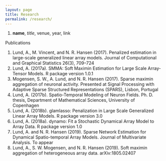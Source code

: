 ```yaml
---
layout: page
title: Research
permalink: /research/
---
```


1. **name**, *title*, venue, year, link

Publications
1. Lund, A., M. Vincent, and N. R. Hansen (2017). Penalized estimation in large-scale generalized linear array models. Journal of Computational and Graphical Statistics 26(3), 709–724
2. Lund, A. (2017a). SMMA: Soft Maximin Estimation for Large Scale Array-Tensor Models. R package version 1.0.1
3. Mogensen, S. W., A. Lund, and N. R. Hansen (2017). Sparse maximin aggregation of neuronal activity. Presented at Signal Processing with Adaptive Sparse Structured Representations (SPARS), Lisbon, Portugal
4. Lund, A. (2017b). Spatio-Temporal Modeling of Neuron Fields. Ph. D. thesis, Department of Mathematical Sciences, University of Copenhagen
5. Lund, A. (2018b). glamlasso: Penalization in Large Scale Generalized Linear Array Models. R package version 3.0
6. Lund, A. (2018a). dynamo: Fit a Stochastic Dynamical Array Model to Array Data. R package version 1.0
7. Lund, A. and N. R. Hansen (2019). Sparse Network Estimation for Dynamical Spatio-temporal Array Models. Journal of Multivariate Analysis. To appear
8. Lund, A., S. W. Mogensen, and N. R. Hansen (2019). Soft maximin aggregation of heterogeneous array data. arXiv:1805.02407
